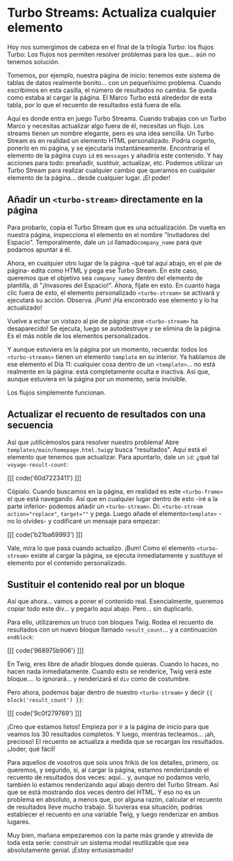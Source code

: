 # Turbo Streams: Actualiza cualquier elemento

Hoy nos sumergimos de cabeza en el final de la trilogía Turbo: los flujos Turbo: Los flujos nos permiten resolver problemas para los que... aún no tenemos solución.

Tomemos, por ejemplo, nuestra página de inicio: tenemos este sistema de tablas de datos realmente bonito... con un pequeñísimo problema. Cuando escribimos en esta casilla, el número de resultados no cambia. Se queda como estaba al cargar la página. El Marco Turbo está alrededor de esta tabla, por lo que el recuento de resultados está fuera de ella.

Aquí es donde entra en juego Turbo Streams. Cuando trabajas con un Turbo Marco y necesitas actualizar algo fuera de él, necesitas un flujo. Los streams tienen un nombre elegante, pero es una idea sencilla. Un Turbo Stream es en realidad un elemento HTML personalizado. Podría cogerlo, ponerlo en mi página, y se ejecutaría instantáneamente. Encontraría el elemento de la página cuyo `id` es `messages` y añadiría este contenido. Y hay acciones para todo: preañadir, sustituir, actualizar, etc. Podemos utilizar un Turbo Stream para realizar cualquier cambio que queramos en cualquier elemento de la página... desde cualquier lugar. ¡El poder!

## Añadir un `<turbo-stream>` directamente en la página

Para probarlo, copia el Turbo Stream que es una actualización. De vuelta en nuestra página, inspecciona el elemento en el nombre "Invitadores del Espacio". Temporalmente, dale un `id` llamado`company_name` para que podamos apuntar a él.

Ahora, en cualquier otro lugar de la página -qué tal aquí abajo, en el pie de página- edita como HTML y pega ese Turbo Stream. En este caso, queremos que el objetivo sea `company_name`y dentro del elemento de plantilla, di "¡Invasores del Espacio!". Ahora, fíjate en esto. En cuanto haga clic fuera de esto, el elemento personalizado `<turbo-stream>` se activará y ejecutará su acción. Observa. ¡Pum! ¡Ha encontrado ese elemento y lo ha actualizado!

Vuelve a echar un vistazo al pie de página: ¡ese `<turbo-stream>` ha desaparecido! Se ejecuta, luego se autodestruye y se elimina de la página. Es el más noble de los elementos personalizados.

Y aunque estuviera en la página por un momento, recuerda: todos los `<turbo-streams>` tienen un elemento `template` en su interior. Ya hablamos de ese elemento el Día 11: cualquier cosa dentro de un `<template>`... no está realmente en la página: está completamente oculta e inactiva. Así que, aunque estuviera en la página por un momento, sería invisible.

Los flujos simplemente funcionan.

## Actualizar el recuento de resultados con una secuencia

Así que ¡utilicémoslos para resolver nuestro problema! Abre `templates/main/homepage.html.twig`y busca "resultados". Aquí está el elemento que tenemos que actualizar. Para apuntarlo, dale un `id`: ¿qué tal `voyage-result-count`:

[[[ code('60d7223411') ]]]

Cópialo. Cuando buscamos en la página, en realidad es este `<turbo-frame>` el que está navegando. Así que en cualquier lugar dentro de esto -iré a la parte inferior- podemos añadir un `<turbo-stream>`. Di: `<turbo-stream action="replace"`, `target=""` y pega. Luego añade el elemento`<template>` -no lo olvides- y codificaré un mensaje para empezar:

[[[ code('b21ba69993') ]]]

Vale, mira lo que pasa cuando actualizo. ¡Bum! Como el elemento `<turbo-stream>` existe al cargar la página, se ejecuta inmediatamente y sustituye el elemento por el contenido personalizado.

## Sustituir el contenido real por un bloque

Así que ahora... vamos a poner el contenido real. Esencialmente, queremos copiar todo este div... y pegarlo aquí abajo. Pero... sin duplicarlo.

Para ello, utilizaremos un truco con bloques Twig. Rodea el recuento de resultados con un nuevo bloque llamado `result_count`... y a continuación `endblock`:

[[[ code('968975b906') ]]]

En Twig, eres libre de añadir bloques donde quieras. Cuando lo haces, no hacen nada inmediatamente. Cuando esto se renderice, Twig verá este bloque.... lo ignorará... y renderizará el `div` como de costumbre.

Pero ahora, podemos bajar dentro de nuestro `<turbo-stream>` y decir `{{ block('result_count') }}`:

[[[ code('9c0f279769') ]]]

¡Creo que estamos listos! Empieza por ir a la página de inicio para que veamos los 30 resultados completos. Y luego, mientras tecleamos... ¡ah, precioso! El recuento se actualiza a medida que se recargan los resultados. ¡Joder, qué fácil!

Para aquellos de vosotros que sois unos frikis de los detalles, primero, os queremos, y segundo, sí, al cargar la página, estamos renderizando el recuento de resultados dos veces: aquí... y, aunque no podamos verlo, también lo estamos renderizando aquí abajo dentro del Turbo Stream. Así que se está mostrando dos veces dentro del HTML. Y eso no es un problema en absoluto, a menos que, por alguna razón, calcular el recuento de resultados lleve mucho trabajo. Si tuvieras esa situación, podrías establecer el recuento en una variable Twig, y luego renderizar en ambos lugares.

Muy bien, mañana empezaremos con la parte más grande y atrevida de toda esta serie: construir un sistema modal reutilizable que sea absolutamente genial. ¡Estoy entusiasmado!
